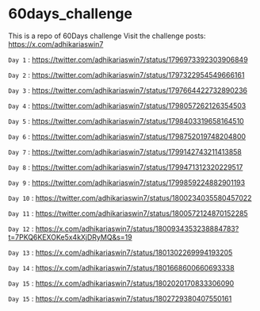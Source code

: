 # 60days_challenge

This is a repo of 60Days challenge
Visit the challenge posts:<br>
https://x.com/adhikariaswin7 

```Day 1``` : https://twitter.com/adhikariaswin7/status/1796973392303906849

```Day 2``` : https://twitter.com/adhikariaswin7/status/1797322954549666161

```Day 3``` : https://twitter.com/adhikariaswin7/status/1797664422732890236

```Day 4``` : https://twitter.com/adhikariaswin7/status/1798057262126354503

```Day 5``` : https://twitter.com/adhikariaswin7/status/1798403319658164510

```Day 6``` : https://twitter.com/adhikariaswin7/status/1798752019748204800

```Day 7``` : https://twitter.com/adhikariaswin7/status/1799142743211413858

```Day 8``` : https://twitter.com/adhikariaswin7/status/1799471312320229517

```Day 9``` : https://twitter.com/adhikariaswin7/status/1799859224882901193

```Day 10``` : https://twitter.com/adhikariaswin7/status/1800234035580457022

```Day 11``` : https://twitter.com/adhikariaswin7/status/1800572124870152285

```Day 12``` : https://x.com/adhikariaswin7/status/1800934353238884783?t=7PKQ6KEXOKe5x4kXjDRyMQ&s=19

```Day 13``` : https://x.com/adhikariaswin7/status/1801302269994193205

```Day 14``` : https://x.com/adhikariaswin7/status/1801668600660693338

```Day 15``` : https://x.com/adhikariaswin7/status/1802020170833306090

```Day 15``` : https://x.com/adhikariaswin7/status/1802729380407550161


